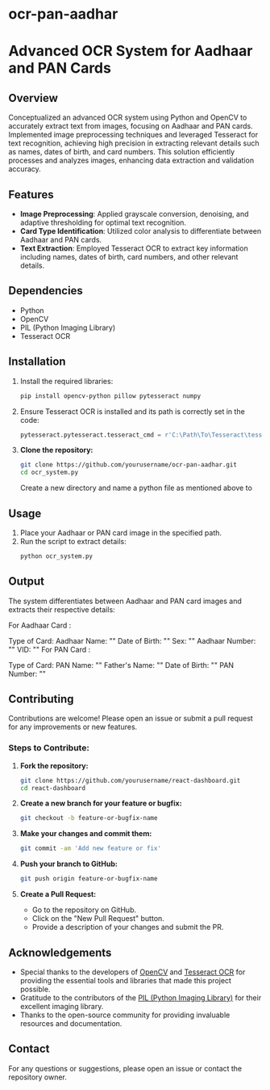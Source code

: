 # ocr-pan-aadhar
# Advanced OCR System for Aadhaar and PAN Cards

## Overview
Conceptualized an advanced OCR system using Python and OpenCV to accurately extract text from images, focusing on Aadhaar and PAN cards. Implemented image preprocessing techniques and leveraged Tesseract for text recognition, achieving high precision in extracting relevant details such as names, dates of birth, and card numbers. This solution efficiently processes and analyzes images, enhancing data extraction and validation accuracy.

## Features
- **Image Preprocessing**: Applied grayscale conversion, denoising, and adaptive thresholding for optimal text recognition.
- **Card Type Identification**: Utilized color analysis to differentiate between Aadhaar and PAN cards.
- **Text Extraction**: Employed Tesseract OCR to extract key information including names, dates of birth, card numbers, and other relevant details.

## Dependencies
- Python
- OpenCV
- PIL (Python Imaging Library)
- Tesseract OCR

## Installation
1. Install the required libraries:
    ```bash
    pip install opencv-python pillow pytesseract numpy
    ```
2. Ensure Tesseract OCR is installed and its path is correctly set in the code:
    ```python
    pytesseract.pytesseract.tesseract_cmd = r'C:\Path\To\Tesseract\tesseract.exe'
    ```
3. **Clone the repository:**

   ```sh
   git clone https://github.com/yourusername/ocr-pan-aadhar.git
   cd ocr_system.py
   ```
   Create a new directory and name a python file as mentioned above to 

## Usage
1. Place your Aadhaar or PAN card image in the specified path.
2. Run the script to extract details:
    ```python
    python ocr_system.py
    ```

## Output
The system differentiates between Aadhaar and PAN card images and extracts their respective details:

For Aadhaar Card :

Type of Card: Aadhaar
Name: ""
Date of Birth: ""
Sex: ""
Aadhaar Number: ""
VID: ""
For PAN Card :

Type of Card: PAN
Name: ""
Father's Name: ""
Date of Birth: ""
PAN Number: ""

## Contributing

Contributions are welcome! Please open an issue or submit a pull request for any improvements or new features.

### Steps to Contribute:

1. **Fork the repository:**

   ```sh
   git clone https://github.com/yourusername/react-dashboard.git
   cd react-dashboard
   ```

2. **Create a new branch for your feature or bugfix:**

   ```sh
   git checkout -b feature-or-bugfix-name
   ```

3. **Make your changes and commit them:**

   ```sh
   git commit -am 'Add new feature or fix'
   ```

4. **Push your branch to GitHub:**

   ```sh
   git push origin feature-or-bugfix-name
   ```
5. **Create a Pull Request:**
   - Go to the repository on GitHub.
   - Click on the "New Pull Request" button.
   - Provide a description of your changes and submit the PR.

## Acknowledgements

- Special thanks to the developers of [OpenCV](https://opencv.org/) and [Tesseract OCR](https://github.com/tesseract-ocr/tesseract) for providing the essential tools and libraries that made this project possible.
- Gratitude to the contributors of the [PIL (Python Imaging Library)](https://pillow.readthedocs.io/en/stable/) for their excellent imaging library.
- Thanks to the open-source community for providing invaluable resources and documentation.


## Contact

For any questions or suggestions, please open an issue or contact the repository owner.

